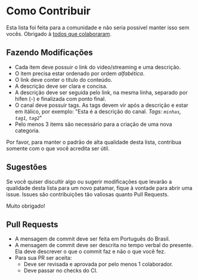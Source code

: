 # Como Contribuir

Esta lista foi feita para a comunidade e não seria possível manter isso sem vocês. Obrigado à [todos que colaboraram](https://github.com/carolcodes/videos-pt.br-tecnologia/graphs/contributors).

## Fazendo Modificações

- Cada item deve possuir o link do video/streaming e uma descrição.
- O item precisa estar ordenado por ordem *alfabética*.
- O link deve conter o título do conteúdo.
- A descrição deve ser clara e concisa.
- A descrição deve ser seguida pelo link, na mesma linha, separado por hífen (-) e finalizada com ponto final.
- O canal deve possuir tags. As tags devem vir após a descrição e estar em itálico, por exemplo: "Esta é a descrição do canal. _Tags: `minhas`, `tag1`, `tag2`_"
- Pelo menos 3 items são necessário para a criação de uma nova categoria.

Por favor, para manter o padrão de alta qualidade desta lista, contribua somente com o que você acredita ser útil.

## Sugestões

Se você quiser discultir algo ou sugerir modificações que levarão a qualidade desta lista para um novo patamar, fique à vontade para abrir uma issue. Issues são contribuições tão valiosas quanto Pull Requests.

Muito obrigado!

## Pull Requests

- A mensagem de commit deve ser feita em Português do Brasil.
- A mensagem de commit deve ser descrita no tempo verbal do presente. Ela deve descrever o que o commit faz e não o que você fez.
- Para sua PR ser aceita:
  - Deve ser revisada e aprovada por pelo menos 1 colaborador.
  - Deve passar no checks do CI.
